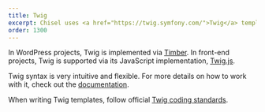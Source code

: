 ```yaml
---
title: Twig
excerpt: Chisel uses <a href="https://twig.symfony.com/">Twig</a> templating engine.
order: 1300
---
```


In WordPress projects, Twig is implemented via [Timber](https://www.upstatement.com/timber/). In front-end projects, Twig is supported via its JavaScript implementation, [Twig.js](https://github.com/twigjs/twig.js).

Twig syntax is very intuitive and flexible. For more details on how to work with it, check out the [documentation](https://twig.symfony.com/doc/2.x/).

When writing Twig templates, follow official [Twig coding standards](https://twig.symfony.com/doc/2.x/coding_standards.html).
